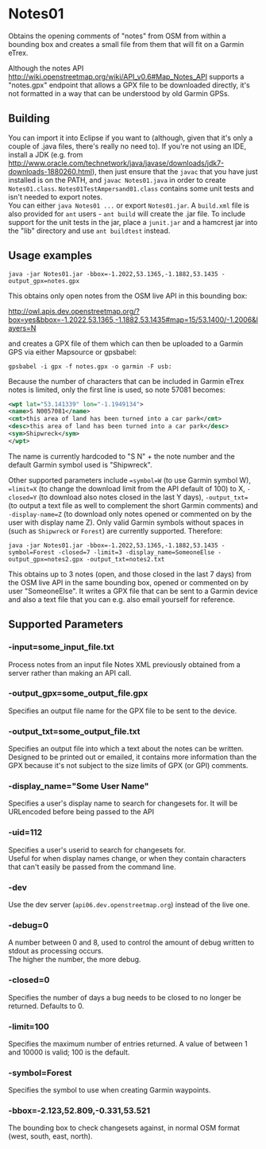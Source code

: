 Notes01
=======

Obtains the opening comments of "notes" from OSM from within a bounding box and creates a small file from them that will fit 
on a Garmin eTrex.

Although the notes API http://wiki.openstreetmap.org/wiki/API_v0.6#Map_Notes_API supports a "notes.gpx" endpoint that 
allows a GPX file to be downloaded directly, it's not formatted in a way that can be understood by old Garmin GPSs.


Building
--------
You can import it into Eclipse if you want to (although, given that it's only a couple of .java files, there's really no 
need to).  If you're not using an IDE, install a JDK (e.g. 
from http://www.oracle.com/technetwork/java/javase/downloads/jdk7-downloads-1880260.html), then just ensure that the `javac` 
that you have just installed is on the PATH, and `javac Notes01.java` in order to 
create `Notes01.class`.  `Notes01TestAmpersand01.class` contains some unit tests and isn't needed to export notes.  
You can either `java Notes01 ...` or export `Notes01.jar`.
A `build.xml` file is also provided for `ant` users - `ant build` will create the .jar file.  To include support for 
the unit tests in the jar, place a `junit.jar` and a hamcrest jar into the "lib" directory and use `ant buildtest` instead.   


Usage examples
--------------
    java -jar Notes01.jar -bbox=-1.2022,53.1365,-1.1882,53.1435 -output_gpx=notes.gpx

This obtains only open notes from the OSM live API in this bounding box:

http://owl.apis.dev.openstreetmap.org/?box=yes&bbox=-1.2022,53.1365,-1.1882,53.1435#map=15/53.1400/-1.2006&layers=N

and creates a GPX file of them which can then be uploaded to a Garmin GPS via either Mapsource or gpsbabel:

    gpsbabel -i gpx -f notes.gpx -o garmin -F usb:

Because the number of characters that can be included in Garmin eTrex notes is limited, only the first line is used, 
so note 57081 becomes:

```xml
<wpt lat="53.141339" lon="-1.1949134">
<name>S N0057081</name>
<cmt>this area of land has been turned into a car park</cmt>
<desc>this area of land has been turned into a car park</desc>
<sym>Shipwreck</sym>
</wpt>
```
The name is currently hardcoded to "S N" + the note number and the default Garmin symbol used is "Shipwreck".

Other supported parameters include `=symbol=W` (to use Garmin symbol W), `=limit=X` (to change the download limit from the 
API default of 100) to X, `-closed=Y` (to download also notes closed in the last Y days), `-output_txt=` 
(to output a text file as well to complement the short Garmin comments) and `-display-name=Z` 
(to download only notes opened or commented on by the user with display name Z).  Only valid Garmin symbols without spaces in 
(such as `Shipwreck` or `Forest`) are currently supported.  Therefore:

    java -jar Notes01.jar -bbox=-1.2022,53.1365,-1.1882,53.1435 -symbol=Forest -closed=7 -limit=3 -display_name=SomeoneElse -output_gpx=notes2.gpx -output_txt=notes2.txt

This obtains up to 3 notes (open, and those closed in the last 7 days) from the OSM live API in the same bounding box, 
opened or commented on by user "SomeoneElse".  It writes a GPX file that can be sent to a Garmin device and also a text 
file that you can e.g. also email yourself for reference.


Supported Parameters
---------------------
### -input=some_input_file.txt
Process notes from an input file Notes XML previously obtained from a server rather than making an API call.

### -output_gpx=some_output_file.gpx
Specifies an output file name for the GPX file to be sent to the device.

### -output_txt=some_output_file.txt
Specifies an output file into which a text about the notes can be written.  Designed to be printed out or emailed, 
it contains more information than the GPX because it's not subject to the size limits of GPX (or GPI) comments. 

### -display_name="Some User Name"
Specifies a user's display name to search for changesets for.  It will be URLencoded before being passed to the API

### -uid=112
Specifies a user's userid to search for changesets for.  
Useful for when display names change, or when they contain characters that can't easily be passed from the command line.

### -dev
Use the dev server (`api06.dev.openstreetmap.org`) instead of the live one.
 
### -debug=0
A number between 0 and 8, used to control the amount of debug written to stdout as processing occurs.  
The higher the number, the more debug.

### -closed=0
Specifies the number of days a bug needs to be closed to no longer be returned.  Defaults to 0. 

### -limit=100
Specifies the maximum number of entries returned. A value of between 1 and 10000 is valid; 100 is the default. 

### -symbol=Forest
Specifies the symbol to use when creating Garmin waypoints.

### -bbox=-2.123,52.809,-0.331,53.521
The bounding box to check changesets against, in normal OSM format (west, south, east, north).  



